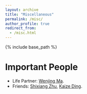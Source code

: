 ```yaml
---
layout: archive
title: "Miscellaneous"
permalink: /misc/
author_profile: true
redirect_from:
  - /misc.html
---
```


{% include base_path %}

Important People
======
- Life Partner: [Wenjing Ma](https://marvinquiet.github.io/). 
- Friends: [Shixiang Zhu](https://meowoodie.github.io/), [Kaize Ding](https://kaize0409.github.io/).
